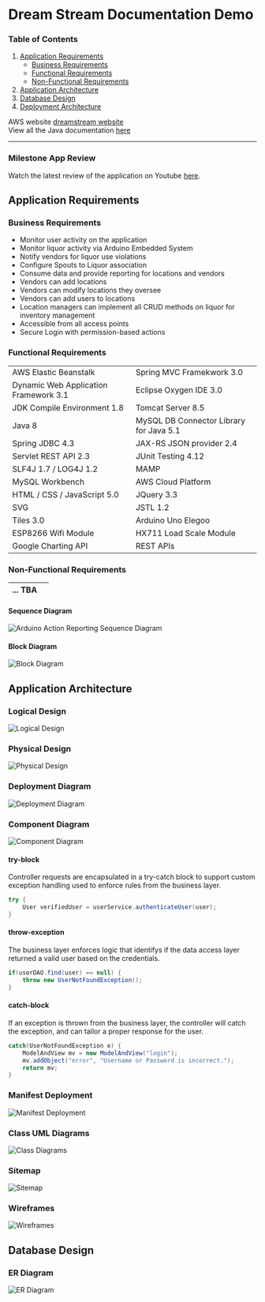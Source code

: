 # Dream Stream Documentation Demo

### Table of Contents
1. [Application Requirements](#application-requirements)
	* [Business Requirements](#business-requirements)
	* [Functional Requirements](#functional-requirements)
	* [Non-Functional Requirements](#non-functional-requirements)
2. [Application Architecture](#application-architecture)
3. [Database Design](#database-design)
4. [Deployment Architecture](#deployment-architecture)

AWS website [dreamstream website](http://thedreamstream.us-east-2.elasticbeanstalk.com)  
View all the Java documentation [here](https://mmitar.github.io/capstone/)

---

### Milestone App Review
Watch the latest review of the application on Youtube [here](https://www.youtube.com/embed/3njvE3QVbVk). 

## Application Requirements

### Business Requirements
* Monitor user activity on the application
* Monitor liquor activity via Arduino Embedded System
* Notify vendors for liquor use violations
* Configure Spouts to Liquor association
* Consume data and provide reporting for locations and vendors
* Vendors can add locations
* Vendors can modify locations they oversee
* Vendors can add users to locations
* Location managers can implement all CRUD methods on liquor for inventory management
* Accessible from all access points
* Secure Login with permission-based actions

### Functional Requirements
| | |
| --- | --- |
AWS Elastic Beanstalk | Spring MVC Framekwork 3.0 |
Dynamic Web Application Framework 3.1 | Eclipse Oxygen IDE 3.0 |
JDK Compile Environment 1.8 | Tomcat Server 8.5 |
Java 8 | MySQL DB Connector Library for Java 5.1 |
Spring JDBC 4.3 | JAX-RS JSON provider 2.4 |
Servlet REST API 2.3 | JUnit Testing 4.12 |
SLF4J 1.7 / LOG4J 1.2 | MAMP |
MySQL Workbench | AWS Cloud Platform |
HTML / CSS / JavaScript 5.0 | JQuery 3.3 |
SVG | JSTL 1.2 |
Tiles 3.0 | Arduino Uno Elegoo |
ESP8266 Wifi Module | HX711 Load Scale Module |
Google Charting API | REST APIs

### Non-Functional Requirements

| ... TBA | |
| --- | --- |

#### Sequence Diagram
![Arduino Action Reporting Sequence Diagram](https://github.com/mmitar/capstone/blob//master/docs/images/Arduino%20Sequence%20Diagram.png?raw=true)

#### Block Diagram
![Block Diagram](https://github.com/mmitar/capstone/blob/master/docs/images/Block%20Diagram.png?raw=true)

## Application Architecture

### Logical Design
![Logical Design](https://github.com/mmitar/capstone/blob/master/docs/images/Logical%20Design.JPG?raw=true)

### Physical Design
![Physical Design](https://raw.githubusercontent.com/mmitar/capstone/master/docs/images/Phyisical%20Design.JPG?raw=true)

### Deployment Diagram
![Deployment Diagram](https://github.com/mmitar/capstone/blob/master/docs/images/deployment%20diagram.JPG?raw=true)

### Component Diagram
![Component Diagram](https://github.com/mmitar/capstone/blob/master/docs/images/Component%20Diagram.png?raw=true)

#### try-block
Controller requests are encapsulated in a try-catch block to support custom exception handling used to enforce rules from the business layer.
```java
try {
	User verifiedUser = userService.authenticateUser(user);
}
```
#### throw-exception
The business layer enforces logic that identifys if the data access layer returned a valid user based on the credentials.
```java
if(userDAO.find(user) == null) {
    throw new UserNotFoundException();
}
```
#### catch-block
If an exception is thrown from the business layer, the controller will catch the exception, and can tailor a proper response for the user.
```java
catch(UserNotFoundException e) {
	ModelAndView mv = new ModelAndView("login");
	mv.addObject("error", "Username or Password is incorrect.");
	return mv;
}
```


### Manifest Deployment
![Manifest Deployment](https://github.com/mmitar/capstone/blob/master/docs/images/Manifest%20Deployment.JPG?raw=true)

### Class UML Diagrams
![Class Diagrams](https://github.com/mmitar/capstone/blob/master/docs/images/Class%20Diagrams.png?raw=true)


### Sitemap
![Sitemap](https://github.com/mmitar/capstone/blob/master/docs/images/Sitemap.png?raw=true)

### Wireframes
![Wireframes](https://github.com/mmitar/capstone/blob/master/docs/images/Wireframes.png?raw=true)

## Database Design

### ER Diagram
![ER Diagram](https://github.com/mmitar/capstone/blob/master/docs/images/ER%20Diagram.JPG?raw=true)

